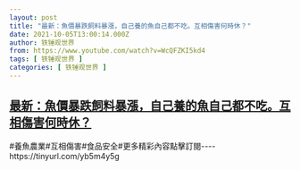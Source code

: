 ```yaml
---
layout: post
title: "最新：魚價暴跌飼料暴漲，自己養的魚自己都不吃。互相傷害何時休？"
date: 2021-10-05T13:00:14.000Z
author: 铁锤观世界
from: https://www.youtube.com/watch?v=WcQFZKI5kd4
tags: [ 铁锤观世界 ]
categories: [ 铁锤观世界 ]
---
```

<!--1633438814000-->
[最新：魚價暴跌飼料暴漲，自己養的魚自己都不吃。互相傷害何時休？](https://www.youtube.com/watch?v=WcQFZKI5kd4)
------

<div>
#養魚農業#互相傷害#食品安全#更多精彩內容點擊訂閱----https://tinyurl.com/yb5m4y5g
</div>
